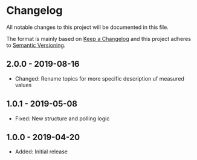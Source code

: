 # Changelog

All notable changes to this project will be documented in this file.

The format is mainly based on [Keep a Changelog](http://keepachangelog.com/)
and this project adheres to [Semantic Versioning](http://semver.org/).

## 2.0.0 - 2019-08-16

* Changed: Rename topics for more specific description uf measured values

## 1.0.1 - 2019-05-08

* Fixed: New structure and polling logic

## 1.0.0 - 2019-04-20

* Added: Initial release
